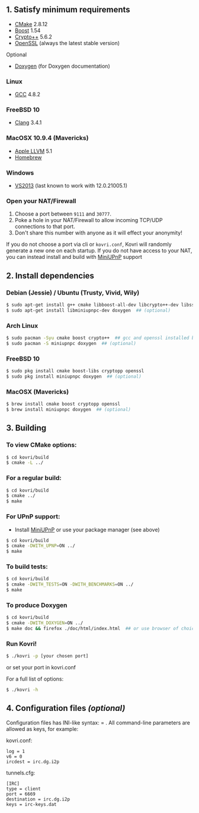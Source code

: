 ## 1. Satisfy minimum requirements

- [CMake](https://cmake.org/) 2.8.12
- [Boost](http://www.boost.org/) 1.54
- [Crypto++](https://cryptopp.com/) 5.6.2
- [OpenSSL](https://openssl.org/) (always the latest stable version)

Optional

- [Doxygen](http://www.doxygen.org/) (for Doxygen documentation)

### Linux
- [GCC](https://gcc.gnu.org/) 4.8.2

### FreeBSD 10
- [Clang](http://clang.llvm.org/) 3.4.1

### MacOSX 10.9.4 (Mavericks)
- [Apple LLVM](https://developer.apple.com/library/mac/documentation/CompilerTools/Conceptual/LLVMCompilerOverview/) 5.1
- [Homebrew](http://brew.sh/)

### Windows
- [VS2013](https://www.visualstudio.com/en-us/downloads/download-visual-studio-vs.aspx) (last known to work with 12.0.21005.1)

### Open your NAT/Firewall
1. Choose a port between ```9111``` and ```30777```.
2. Poke a hole in your NAT/Firewall to allow incoming TCP/UDP connections to that port.
3. Don't share this number with anyone as it will effect your anonymity!

If you do not choose a port via cli or ```kovri.conf```, Kovri will randomly generate a new one on each startup. If you do not have access to your NAT, you can instead install and build with [MiniUPnP](http://miniupnp.free.fr/files/) support

## 2. Install dependencies

### Debian (Jessie) / Ubuntu (Trusty, Vivid, Wily)
```bash
$ sudo apt-get install g++ cmake libboost-all-dev libcrypto++-dev libssl-dev libssl1.0.0
$ sudo apt-get install libminiupnpc-dev doxygen  ## (optional)
```

### Arch Linux
```bash
$ sudo pacman -Syu cmake boost crypto++  ## gcc and openssl installed by default
$ sudo pacman -S miniupnpc doxygen  ## (optional)
```

### FreeBSD 10
```bash
$ sudo pkg install cmake boost-libs cryptopp openssl
$ sudo pkg install miniupnpc doxygen  ## (optional)
```

### MacOSX (Mavericks)
```bash
$ brew install cmake boost cryptopp openssl
$ brew install miniupnpc doxygen  ## (optional)
```

## 3. Building

### To view CMake options:
```bash
$ cd kovri/build
$ cmake -L ../
```

### For a regular build:
```bash
$ cd kovri/build
$ cmake ../
$ make
```

### For UPnP support:
- Install [MiniUPnP](http://miniupnp.free.fr/files/) or use your package manager (see above)
```bash
$ cd kovri/build
$ cmake -DWITH_UPNP=ON ../
$ make
```

### To build tests:
```bash
$ cd kovri/build
$ cmake -DWITH_TESTS=ON -DWITH_BENCHMARKS=ON ../
$ make
```

### To produce Doxygen
```bash
$ cd kovri/build
$ cmake -DWITH_DOXYGEN=ON ../
$ make doc && firefox ./doc/html/index.html  ## or use browser of choice
```

### Run Kovri!
```bash
$ ./kovri -p [your chosen port]
```

or set your port in kovri.conf


For a full list of options:

```bash
$ ./kovri -h
```

## 4. Configuration files *(optional)*

Configuration files has INI-like syntax: <key> = <value>.
All command-line parameters are allowed as keys, for example:

kovri.conf:

    log = 1
    v6 = 0
    ircdest = irc.dg.i2p

tunnels.cfg:

    [IRC]
    type = client
    port = 6669
    destination = irc.dg.i2p
    keys = irc-keys.dat
